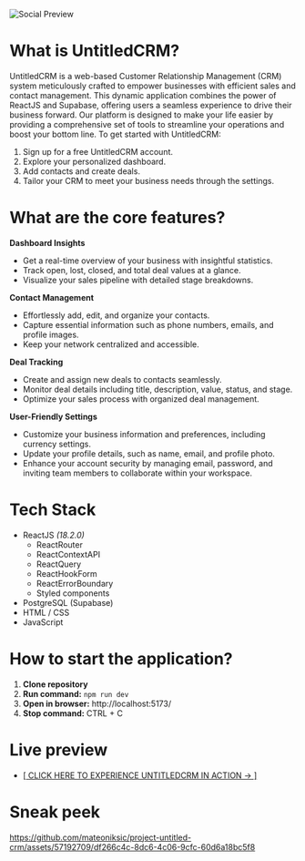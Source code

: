 ![Social Preview](https://github.com/mateoniksic/project-untitled-crm/assets/57192709/e94ddc96-d0b7-4f67-b41e-e262f414d31e)

# What is UntitledCRM?

UntitledCRM is a web-based Customer Relationship Management (CRM) system meticulously crafted to empower businesses with efficient sales and contact management. This dynamic application combines the power of ReactJS and Supabase, offering users a seamless experience to drive their business forward. Our platform is designed to make your life easier by providing a comprehensive set of tools to streamline your operations and boost your bottom line. To get started with UntitledCRM:
1. Sign up for a free UntitledCRM account.
2. Explore your personalized dashboard.
3. Add contacts and create deals.
4. Tailor your CRM to meet your business needs through the settings.

# What are the core features?

**Dashboard Insights**
- Get a real-time overview of your business with insightful statistics.
- Track open, lost, closed, and total deal values at a glance.
- Visualize your sales pipeline with detailed stage breakdowns.

**Contact Management**
- Effortlessly add, edit, and organize your contacts.
- Capture essential information such as phone numbers, emails, and profile images.
- Keep your network centralized and accessible.

**Deal Tracking**
- Create and assign new deals to contacts seamlessly.
- Monitor deal details including title, description, value, status, and stage.
- Optimize your sales process with organized deal management.

**User-Friendly Settings**
- Customize your business information and preferences, including currency settings.
- Update your profile details, such as name, email, and profile photo.
- Enhance your account security by managing email, password, and inviting team members to collaborate within your workspace.

# Tech Stack
- ReactJS *(18.2.0)*
  - ReactRouter
  - ReactContextAPI
  - ReactQuery
  - ReactHookForm
  - ReactErrorBoundary
  - Styled components
- PostgreSQL (Supabase)
- HTML / CSS
- JavaScript

# How to start the application?

1. **Clone repository**
2. **Run command:** `npm run dev`
3. **Open in browser:** http://localhost:5173/
4. **Stop command:** CTRL + C

# Live preview
- [[ CLICK HERE TO EXPERIENCE UNTITLEDCRM IN ACTION → ]](https://project-untitled-crm.vercel.app/)

# Sneak peek
https://github.com/mateoniksic/project-untitled-crm/assets/57192709/df266c4c-8dc6-4c06-9cfc-60d6a18bc5f8


